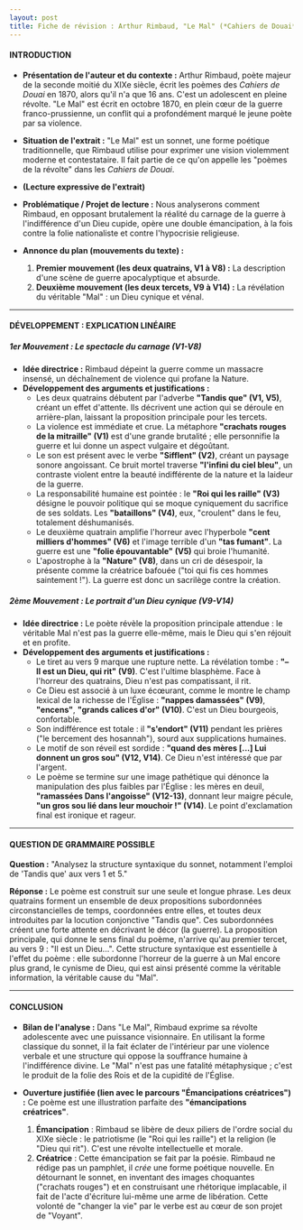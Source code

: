 ```yaml
---
layout: post
title: Fiche de révision : Arthur Rimbaud, "Le Mal" (*Cahiers de Douai*, 1870)
---
```


#### **INTRODUCTION**

*   **Présentation de l'auteur et du contexte :** Arthur Rimbaud, poète majeur de la seconde moitié du XIXe siècle, écrit les poèmes des *Cahiers de Douai* en 1870, alors qu'il n'a que 16 ans. C'est un adolescent en pleine révolte. "Le Mal" est écrit en octobre 1870, en plein cœur de la guerre franco-prussienne, un conflit qui a profondément marqué le jeune poète par sa violence.

*   **Situation de l'extrait :** "Le Mal" est un sonnet, une forme poétique traditionnelle, que Rimbaud utilise pour exprimer une vision violemment moderne et contestataire. Il fait partie de ce qu'on appelle les "poèmes de la révolte" dans les *Cahiers de Douai*.

*   **(Lecture expressive de l'extrait)**

*   **Problématique / Projet de lecture :** Nous analyserons comment Rimbaud, en opposant brutalement la réalité du carnage de la guerre à l'indifférence d'un Dieu cupide, opère une double émancipation, à la fois contre la folie nationaliste et contre l'hypocrisie religieuse.

*   **Annonce du plan (mouvements du texte) :**
    1.  **Premier mouvement (les deux quatrains, V1 à V8) :** La description d'une scène de guerre apocalyptique et absurde.
    2.  **Deuxième mouvement (les deux tercets, V9 à V14) :** La révélation du véritable "Mal" : un Dieu cynique et vénal.

---

#### **DÉVELOPPEMENT : EXPLICATION LINÉAIRE**

##### **1er Mouvement : Le spectacle du carnage (V1-V8)**

*   **Idée directrice :** Rimbaud dépeint la guerre comme un massacre insensé, un déchaînement de violence qui profane la Nature.
*   **Développement des arguments et justifications :**
    *   Les deux quatrains débutent par l'adverbe **"Tandis que" (V1, V5)**, créant un effet d'attente. Ils décrivent une action qui se déroule en arrière-plan, laissant la proposition principale pour les tercets.
    *   La violence est immédiate et crue. La métaphore **"crachats rouges de la mitraille" (V1)** est d'une grande brutalité ; elle personnifie la guerre et lui donne un aspect vulgaire et dégoûtant.
    *   Le son est présent avec le verbe **"Sifflent" (V2)**, créant un paysage sonore angoissant. Ce bruit mortel traverse **"l'infini du ciel bleu"**, un contraste violent entre la beauté indifférente de la nature et la laideur de la guerre.
    *   La responsabilité humaine est pointée : le **"Roi qui les raille" (V3)** désigne le pouvoir politique qui se moque cyniquement du sacrifice de ses soldats. Les **"bataillons" (V4)**, eux, "croulent" dans le feu, totalement déshumanisés.
    *   Le deuxième quatrain amplifie l'horreur avec l'hyperbole **"cent milliers d'hommes" (V6)** et l'image terrible d'un **"tas fumant"**. La guerre est une **"folie épouvantable" (V5)** qui broie l'humanité.
    *   L'apostrophe à la **"Nature" (V8)**, dans un cri de désespoir, la présente comme la créatrice bafouée ("toi qui fis ces hommes saintement !"). La guerre est donc un sacrilège contre la création.

##### **2ème Mouvement : Le portrait d'un Dieu cynique (V9-V14)**

*   **Idée directrice :** Le poète révèle la proposition principale attendue : le véritable Mal n'est pas la guerre elle-même, mais le Dieu qui s'en réjouit et en profite.
*   **Développement des arguments et justifications :**
    *   Le tiret au vers 9 marque une rupture nette. La révélation tombe : **"– Il est un Dieu, qui rit" (V9)**. C'est l'ultime blasphème. Face à l'horreur des quatrains, Dieu n'est pas compatissant, il rit.
    *   Ce Dieu est associé à un luxe écœurant, comme le montre le champ lexical de la richesse de l'Église : **"nappes damassées" (V9)**, **"encens"**, **"grands calices d'or" (V10)**. C'est un Dieu bourgeois, confortable.
    *   Son indifférence est totale : il **"s'endort" (V11)** pendant les prières ("le bercement des hosannah"), sourd aux supplications humaines.
    *   Le motif de son réveil est sordide : **"quand des mères [...] Lui donnent un gros sou" (V12, V14)**. Ce Dieu n'est intéressé que par l'argent.
    *   Le poème se termine sur une image pathétique qui dénonce la manipulation des plus faibles par l'Église : les mères en deuil, **"ramassées Dans l'angoisse" (V12-13)**, donnant leur maigre pécule, **"un gros sou lié dans leur mouchoir !" (V14)**. Le point d'exclamation final est ironique et rageur.

---

#### **QUESTION DE GRAMMAIRE POSSIBLE**

**Question :** "Analysez la structure syntaxique du sonnet, notamment l'emploi de 'Tandis que' aux vers 1 et 5."

**Réponse :** Le poème est construit sur une seule et longue phrase. Les deux quatrains forment un ensemble de deux propositions subordonnées circonstancielles de temps, coordonnées entre elles, et toutes deux introduites par la locution conjonctive "Tandis que". Ces subordonnées créent une forte attente en décrivant le décor (la guerre). La proposition principale, qui donne le sens final du poème, n'arrive qu'au premier tercet, au vers 9 : "Il est un Dieu...". Cette structure syntaxique est essentielle à l'effet du poème : elle subordonne l'horreur de la guerre à un Mal encore plus grand, le cynisme de Dieu, qui est ainsi présenté comme la véritable information, la véritable cause du "Mal".

---

#### **CONCLUSION**

*   **Bilan de l'analyse :** Dans "Le Mal", Rimbaud exprime sa révolte adolescente avec une puissance visionnaire. En utilisant la forme classique du sonnet, il la fait éclater de l'intérieur par une violence verbale et une structure qui oppose la souffrance humaine à l'indifférence divine. Le "Mal" n'est pas une fatalité métaphysique ; c'est le produit de la folie des Rois et de la cupidité de l'Église.

*   **Ouverture justifiée (lien avec le parcours "Émancipations créatrices") :** Ce poème est une illustration parfaite des **"émancipations créatrices"**.
    1.  **Émancipation** : Rimbaud se libère de deux piliers de l'ordre social du XIXe siècle : le patriotisme (le "Roi qui les raille") et la religion (le "Dieu qui rit"). C'est une révolte intellectuelle et morale.
    2.  **Créatrice** : Cette émancipation se fait par la poésie. Rimbaud ne rédige pas un pamphlet, il *crée* une forme poétique nouvelle. En détournant le sonnet, en inventant des images choquantes ("crachats rouges") et en construisant une rhétorique implacable, il fait de l'acte d'écriture lui-même une arme de libération. Cette volonté de "changer la vie" par le verbe est au cœur de son projet de "Voyant".